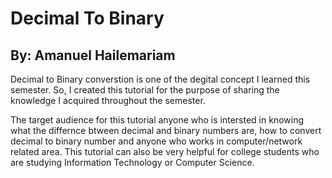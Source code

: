 # Decimal To Binary
## By: Amanuel Hailemariam 

Decimal to Binary converstion is one of the degital concept I learned this semester. 
So, I created this tutorial for the purpose of sharing the knowledge I acquired throughout the semester. 

The target audience for this tutorial anyone who is intersted in knowing what the differnce btween decimal and binary numbers are, 
how to convert decimal to binary number and anyone who works in computer/network related area. 
This tutorial can also be very helpful for college students who are studying Information Technology or Computer Science. 
